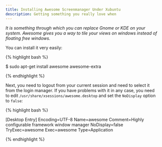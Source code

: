 ```yaml
---
title: Installing Awesome Screenmanager Under Xubuntu
description: Getting something you really love when
---
```

*It is something through which you can replace Gnome or KDE on your system. Awesome gives you a way to tile your views on windows instead of floating free windows.*


You can install it very easily:


{% highlight bash %}

$ sudo apt-get install awesome awesome-extra

{% endhighlight %}


Next, you need to logout from your current session and need to select it from the login manager.
If you have problems with it in any case, you need to edit `/usr/share/xsessions/awesome.desktop` and set the `NoDisplay` option to `false`:


{% highlight bash %}

[Desktop Entry]
Encoding=UTF-8
Name=awesome
Comment=Highly configurable framework window manager
NoDisplay=false
TryExec=awesome
Exec=awesome
Type=Application

{% endhighlight %}

